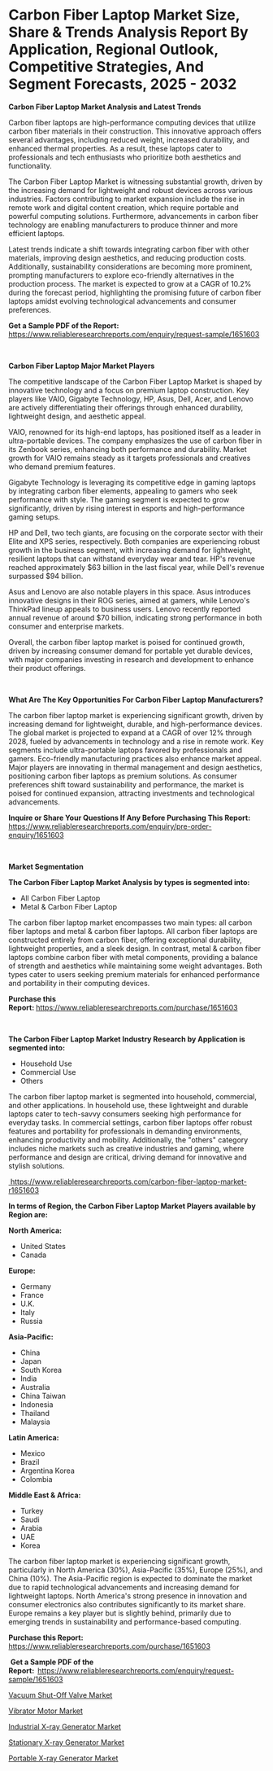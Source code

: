 <p><h1>Carbon Fiber Laptop Market Size, Share & Trends Analysis Report By Application, Regional Outlook, Competitive Strategies, And Segment Forecasts, 2025 - 2032</h1></p><p><strong>Carbon Fiber Laptop Market Analysis and Latest Trends</strong></p>
<p><p>Carbon fiber laptops are high-performance computing devices that utilize carbon fiber materials in their construction. This innovative approach offers several advantages, including reduced weight, increased durability, and enhanced thermal properties. As a result, these laptops cater to professionals and tech enthusiasts who prioritize both aesthetics and functionality.</p><p>The Carbon Fiber Laptop Market is witnessing substantial growth, driven by the increasing demand for lightweight and robust devices across various industries. Factors contributing to market expansion include the rise in remote work and digital content creation, which require portable and powerful computing solutions. Furthermore, advancements in carbon fiber technology are enabling manufacturers to produce thinner and more efficient laptops.</p><p>Latest trends indicate a shift towards integrating carbon fiber with other materials, improving design aesthetics, and reducing production costs. Additionally, sustainability considerations are becoming more prominent, prompting manufacturers to explore eco-friendly alternatives in the production process. The market is expected to grow at a CAGR of 10.2% during the forecast period, highlighting the promising future of carbon fiber laptops amidst evolving technological advancements and consumer preferences.</p></p>
<p><strong>Get a Sample PDF of the Report:&nbsp;</strong> <a href="https://www.reliableresearchreports.com/enquiry/request-sample/1651603?utm_campaign=28&utm_medium=2&utm_source=Github&utm_content=ia&utm_term=28022025&utm_id=carbon-fiber-laptop">https://www.reliableresearchreports.com/enquiry/request-sample/1651603</a></p>
<p>&nbsp;</p>
<p><strong>Carbon Fiber Laptop Major Market Players</strong></p>
<p><p>The competitive landscape of the Carbon Fiber Laptop Market is shaped by innovative technology and a focus on premium laptop construction. Key players like VAIO, Gigabyte Technology, HP, Asus, Dell, Acer, and Lenovo are actively differentiating their offerings through enhanced durability, lightweight design, and aesthetic appeal.</p><p>VAIO, renowned for its high-end laptops, has positioned itself as a leader in ultra-portable devices. The company emphasizes the use of carbon fiber in its Zenbook series, enhancing both performance and durability. Market growth for VAIO remains steady as it targets professionals and creatives who demand premium features.</p><p>Gigabyte Technology is leveraging its competitive edge in gaming laptops by integrating carbon fiber elements, appealing to gamers who seek performance with style. The gaming segment is expected to grow significantly, driven by rising interest in esports and high-performance gaming setups.</p><p>HP and Dell, two tech giants, are focusing on the corporate sector with their Elite and XPS series, respectively. Both companies are experiencing robust growth in the business segment, with increasing demand for lightweight, resilient laptops that can withstand everyday wear and tear. HP's revenue reached approximately $63 billion in the last fiscal year, while Dell's revenue surpassed $94 billion.</p><p>Asus and Lenovo are also notable players in this space. Asus introduces innovative designs in their ROG series, aimed at gamers, while Lenovo's ThinkPad lineup appeals to business users. Lenovo recently reported annual revenue of around $70 billion, indicating strong performance in both consumer and enterprise markets.</p><p>Overall, the carbon fiber laptop market is poised for continued growth, driven by increasing consumer demand for portable yet durable devices, with major companies investing in research and development to enhance their product offerings.</p></p>
<p>&nbsp;</p>
<p><strong>What Are The Key Opportunities For Carbon Fiber Laptop Manufacturers?</strong></p>
<p><p>The carbon fiber laptop market is experiencing significant growth, driven by increasing demand for lightweight, durable, and high-performance devices. The global market is projected to expand at a CAGR of over 12% through 2028, fueled by advancements in technology and a rise in remote work. Key segments include ultra-portable laptops favored by professionals and gamers. Eco-friendly manufacturing practices also enhance market appeal. Major players are innovating in thermal management and design aesthetics, positioning carbon fiber laptops as premium solutions. As consumer preferences shift toward sustainability and performance, the market is poised for continued expansion, attracting investments and technological advancements.</p></p>
<p><strong>Inquire or Share Your Questions If Any Before Purchasing This Report:</strong> <a href="https://www.reliableresearchreports.com/enquiry/pre-order-enquiry/1651603?utm_campaign=28&utm_medium=2&utm_source=Github&utm_content=ia&utm_term=28022025&utm_id=carbon-fiber-laptop">https://www.reliableresearchreports.com/enquiry/pre-order-enquiry/1651603</a></p>
<p>&nbsp;</p>
<p><strong>Market Segmentation</strong></p>
<p><strong>The Carbon Fiber Laptop Market Analysis by types is segmented into:</strong></p>
<p><ul><li>All Carbon Fiber Laptop</li><li>Metal & Carbon Fiber Laptop</li></ul></p>
<p><p>The carbon fiber laptop market encompasses two main types: all carbon fiber laptops and metal & carbon fiber laptops. All carbon fiber laptops are constructed entirely from carbon fiber, offering exceptional durability, lightweight properties, and a sleek design. In contrast, metal & carbon fiber laptops combine carbon fiber with metal components, providing a balance of strength and aesthetics while maintaining some weight advantages. Both types cater to users seeking premium materials for enhanced performance and portability in their computing devices.</p></p>
<p><strong>Purchase this Report:&nbsp;</strong><a href="https://www.reliableresearchreports.com/purchase/1651603?utm_campaign=28&utm_medium=2&utm_source=Github&utm_content=ia&utm_term=28022025&utm_id=carbon-fiber-laptop">https://www.reliableresearchreports.com/purchase/1651603</a></p>
<p>&nbsp;</p>
<p><strong>The Carbon Fiber Laptop Market Industry Research by Application is segmented into:</strong></p>
<p><ul><li>Household Use</li><li>Commercial Use</li><li>Others</li></ul></p>
<p><p>The carbon fiber laptop market is segmented into household, commercial, and other applications. In household use, these lightweight and durable laptops cater to tech-savvy consumers seeking high performance for everyday tasks. In commercial settings, carbon fiber laptops offer robust features and portability for professionals in demanding environments, enhancing productivity and mobility. Additionally, the "others" category includes niche markets such as creative industries and gaming, where performance and design are critical, driving demand for innovative and stylish solutions.</p></p>
<p><a href="https://www.reliableresearchreports.com/carbon-fiber-laptop-market-r1651603?utm_campaign=28&utm_medium=2&utm_source=Github&utm_content=ia&utm_term=28022025&utm_id=carbon-fiber-laptop">&nbsp;https://www.reliableresearchreports.com/carbon-fiber-laptop-market-r1651603</a></p>
<p><strong>In terms of Region, the Carbon Fiber Laptop Market Players available by Region are:</strong></p>
<p>
    <p> <strong> North America: </strong>
        <ul>
            <li>United States</li>
            <li>Canada</li>
        </ul>
        </p> 
    <p> <strong> Europe: </strong>
        <ul>
            <li>Germany</li>
            <li>France</li>
            <li>U.K.</li>
            <li>Italy</li>
            <li>Russia</li>
        </ul>
        </p> 
    <p> <strong> Asia-Pacific: </strong>
        <ul>
            <li>China</li>
            <li>Japan</li>
            <li>South Korea</li>
            <li>India</li>
            <li>Australia</li>
            <li>China Taiwan</li>
            <li>Indonesia</li>
            <li>Thailand</li>
            <li>Malaysia</li>
        </ul>
        </p> 
    <p> <strong> Latin America: </strong>
        <ul>
            <li>Mexico</li>
            <li>Brazil</li>
            <li>Argentina Korea</li>
            <li>Colombia</li>
        </ul>
        </p> 
    <p> <strong> Middle East & Africa: </strong>
        <ul>
            <li>Turkey</li>
            <li>Saudi</li>
            <li>Arabia</li>
            <li>UAE</li>
            <li>Korea</li>
        </ul>
    </p>
    </p>
<p><p>The carbon fiber laptop market is experiencing significant growth, particularly in North America (30%), Asia-Pacific (35%), Europe (25%), and China (10%). The Asia-Pacific region is expected to dominate the market due to rapid technological advancements and increasing demand for lightweight laptops. North America's strong presence in innovation and consumer electronics also contributes significantly to its market share. Europe remains a key player but is slightly behind, primarily due to emerging trends in sustainability and performance-based computing.</p></p>
<p><strong>Purchase this Report: </strong><a href="https://www.reliableresearchreports.com/purchase/1651603?utm_campaign=28&utm_medium=2&utm_source=Github&utm_content=ia&utm_term=28022025&utm_id=carbon-fiber-laptop">https://www.reliableresearchreports.com/purchase/1651603</a></p>
<p>&nbsp;<strong>Get a Sample PDF of the Report:&nbsp;&nbsp;</strong><a href="https://www.reliableresearchreports.com/enquiry/request-sample/1651603?utm_campaign=28&utm_medium=2&utm_source=Github&utm_content=ia&utm_term=28022025&utm_id=carbon-fiber-laptop">https://www.reliableresearchreports.com/enquiry/request-sample/1651603</a></p>
<p><strong></strong></p>
<p><p><a href="https://github.com/trossdushi7u/Market-Research-Report-List-1/blob/main/vacuum-shut-off-valve-market.md?utm_campaign=28&utm_medium=2&utm_source=Github&utm_content=ia&utm_term=28022025&utm_id=carbon-fiber-laptop">Vacuum Shut-Off Valve Market</a></p><p><a href="https://github.com/jovencreenq3/Market-Research-Report-List-1/blob/main/vibrator-motor-market.md?utm_campaign=28&utm_medium=2&utm_source=Github&utm_content=ia&utm_term=28022025&utm_id=carbon-fiber-laptop">Vibrator Motor Market</a></p><p><a href="https://github.com/JakirUddin651/Market-Research-Report-List-1/blob/main/industrial-x-ray-generator-market.md?utm_campaign=28&utm_medium=2&utm_source=Github&utm_content=ia&utm_term=28022025&utm_id=carbon-fiber-laptop">Industrial X-ray Generator Market</a></p><p><a href="https://github.com/ashepherd82/Market-Research-Report-List-7/blob/main/stationary-x-ray-generator-market.md?utm_campaign=28&utm_medium=2&utm_source=Github&utm_content=ia&utm_term=28022025&utm_id=carbon-fiber-laptop">Stationary X-ray Generator Market</a></p><p><a href="https://github.com/isiahjoyne3b/Market-Research-Report-List-1/blob/main/portable-x-ray-generator-market.md?utm_campaign=28&utm_medium=2&utm_source=Github&utm_content=ia&utm_term=28022025&utm_id=carbon-fiber-laptop">Portable X-ray Generator Market</a></p></p>